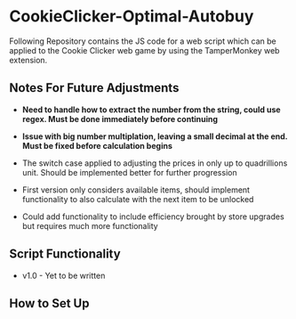 # CookieClicker-Optimal-Autobuy

Following Repository contains the JS code for a web script which can be applied to the Cookie Clicker web game by using the TamperMonkey web extension.

## Notes For Future Adjustments

- <bold><strong>Need to handle how to extract the number from the string, could use regex. Must be done immediately before continuing</strong><bold>

- <bold><strong>Issue with big number multiplation, leaving a small decimal at the end. Must be fixed before calculation begins</strong></bold>

- The switch case applied to adjusting the prices in only up to quadrillions unit. Should be implemented better for further progression

- First version only considers available items, should implement functionality to also calculate with the next item to be unlocked

- Could add functionality to include efficiency brought by store upgrades but requires much more functionality

## Script Functionality

- v1.0 - Yet to be written

## How to Set Up

<ol>
</ol>
